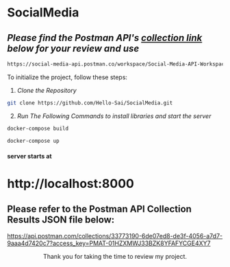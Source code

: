 # SocialMedia

## _Please find the Postman API's [collection link](https://social-media-api.postman.co/workspace/Social-Media-API-Workspace~9f58589d-6499-4b4b-87a6-7f8c379e7ad4/collection/33773190-6de07ed8-de3f-4056-a7d7-9aaa4d7420c7?action=share&creator=33773190) below for your review and use_
```bash
https://social-media-api.postman.co/workspace/Social-Media-API-Workspace~9f58589d-6499-4b4b-87a6-7f8c379e7ad4/collection/33773190-6de07ed8-de3f-4056-a7d7-9aaa4d7420c7?action=share&creator=33773190
```
To initialize the project, follow these steps:


1.  _Clone the Repository_

```bash
git clone https://github.com/Hello-Sai/SocialMedia.git
```

2.    _Run The Following Commands to install libraries and start the server_

```bash
docker-compose build
```
```bash
docker-compose up
```
#### server starts at
# http://localhost:8000 
## Please refer to the Postman API Collection Results JSON file below:
https://api.postman.com/collections/33773190-6de07ed8-de3f-4056-a7d7-9aaa4d7420c7?access_key=PMAT-01HZXMWJ33BZK8YFAFYCGE4XY7

<p align="center" > Thank you for taking the time to review my project.</p>

